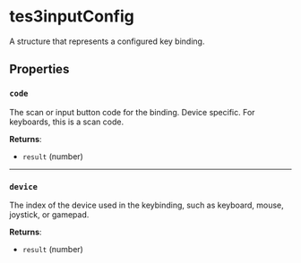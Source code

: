 # tes3inputConfig
<div class="search_terms" style="display: none">tes3inputconfig, inputconfig</div>

<!---
	This file is autogenerated. Do not edit this file manually. Your changes will be ignored.
	More information: https://github.com/MWSE/MWSE/tree/master/docs
-->

A structure that represents a configured key binding.

## Properties

### `code`
<div class="search_terms" style="display: none">code</div>

The scan or input button code for the binding. Device specific. For keyboards, this is a scan code.

**Returns**:

* `result` (number)

***

### `device`
<div class="search_terms" style="display: none">device</div>

The index of the device used in the keybinding, such as keyboard, mouse, joystick, or gamepad.

**Returns**:

* `result` (number)

